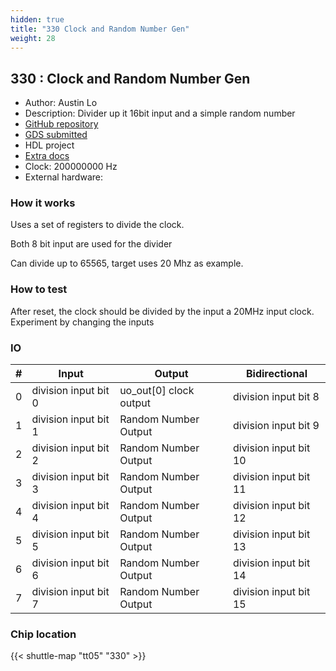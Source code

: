 ```yaml
---
hidden: true
title: "330 Clock and Random Number Gen"
weight: 28
---
```


## 330 : Clock and Random Number Gen

* Author: Austin Lo
* Description: Divider up it 16bit input and a simple random number
* [GitHub repository](https://github.com/lolo0827/tapeout-v2)
* [GDS submitted](https://github.com/lolo0827/tapeout-v2/actions/runs/6675688857)
* HDL project
* [Extra docs]()
* Clock: 200000000 Hz
* External hardware: 



### How it works

Uses a set of registers to divide the clock.

Both 8 bit input are used for the divider

Can divide up to 65565, target uses 20 Mhz as example.


### How to test

After reset, the clock should be divided by the input a 20MHz input clock.
Experiment by changing the inputs


### IO

| # | Input        | Output       | Bidirectional      |
|---|--------------|--------------| -------------------|
| 0 | division input bit 0  | uo_out[0] clock output | division input bit 8 |
| 1 | division input bit 1  | Random Number Output | division input bit 9 |
| 2 | division input bit 2  | Random Number Output | division input bit 10 |
| 3 | division input bit 3  | Random Number Output | division input bit 11 |
| 4 | division input bit 4  | Random Number Output | division input bit 12 |
| 5 | division input bit 5  | Random Number Output | division input bit 13 |
| 6 | division input bit 6  | Random Number Output | division input bit 14 |
| 7 | division input bit 7  | Random Number Output | division input bit 15 |

### Chip location

{{< shuttle-map "tt05" "330" >}}
